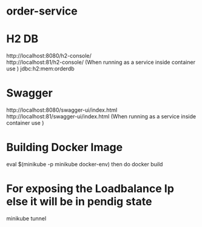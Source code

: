 # order-service

# H2 DB 
http://localhost:8080/h2-console/ \
http://localhost:81/h2-console/     (When running as a service inside container use )
jdbc:h2:mem:orderdb

# Swagger 
http://localhost:8080/swagger-ui/index.html \
http://localhost:81/swagger-ui/index.html  (When running as a service inside container use )

# Building Docker Image
eval $(minikube -p minikube docker-env) then do docker build

# For exposing the Loadbalance Ip else it will be in pendig state
minikube tunnel


